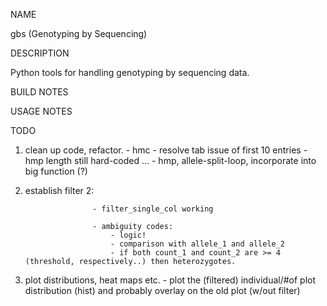 NAME

gbs (Genotyping by Sequencing)

DESCRIPTION

Python tools for handling genotyping by sequencing data. 


BUILD NOTES

USAGE NOTES


TODO

1) clean up code, refactor.
                      - hmc - resolve tab issue of first 10 entries 
                      - hmp length still hard-coded ...
                      - hmp, allele-split-loop, incorporate into big function (?)
2) establish filter 2:
                      
                      - filter_single_col working 

                      - ambiguity codes:
                          - logic! 
                          - comparison with allele_1 and allele_2 
                          - if both count_1 and count_2 are >= 4 (threshold, respectively..) then heterozygotes.
                          

3) plot distributions, heat maps etc.
                      - plot the (filtered) individual/#of plot distribution (hist) and probably overlay on the old plot (w/out filter)